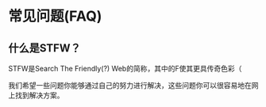 # 常见问题(FAQ)

## 什么是STFW？

STFW是Search The Friendly(?) Web的简称，其中的F使其更具传奇色彩（

我们希望一些问题你能够通过自己的努力进行解决，这些问题你可以很容易地在网上找到解决方案。

